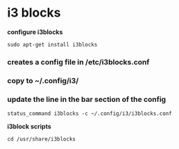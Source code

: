 # i3 blocks

**configure i3blocks**

    sudo apt-get install i3blocks

### creates a config file in /etc/i3blocks.conf
### copy to ~/.config/i3/
### update the line in the bar section of the config

    status_command i3blocks -c ~/.config/i3/i3blocks.conf

**i3block scripts**

    cd /usr/share/i3blocks